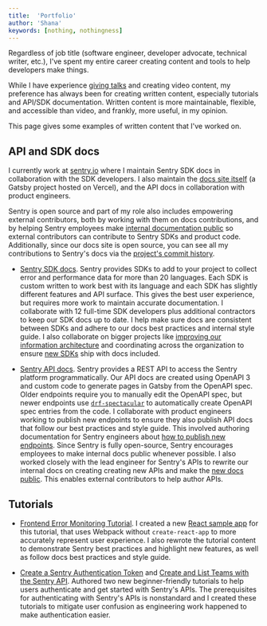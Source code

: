 ```yaml
---
title:  'Portfolio'
author: 'Shana'
keywords: [nothing, nothingness]
---
```


Regardless of job title (software engineer, developer advocate, technical writer, etc.), I've spent my entire career creating content and tools to help developers make things.

While I have experience [giving talks](../talks/index.html) and creating video content, my preference has always been for creating written content, especially tutorials and API/SDK documentation. Written content is more maintainable, flexible, and accessible than video, and frankly, more useful, in my opinion.

This page gives some examples of written content that I've worked on.

## API and SDK docs

<!-- ### Sentry -->

I currently work at [sentry.io](https://sentry.io/welcome/) where I maintain Sentry SDK docs in collaboration with the SDK developers. I also maintain the [docs site itself](https://github.com/getsentry/sentry-docs/) (a Gatsby project hosted on Vercel), and the API docs in collaboration with  product engineers.

Sentry is open source and part of my role also includes empowering external contributors, both by working with them on docs contributions, and by helping Sentry employees make [internal documentation public](https://develop.sentry.dev/) so external contributors can contribute to Sentry SDKs and product code. Additionally, since our docs site is open source, you can see all my contributions to Sentry's docs via the [project's commit history](https://github.com/getsentry/sentry-docs/commits?author=shanamatthews).

- [Sentry SDK docs](https://docs.sentry.io/platforms/). Sentry provides SDKs to add to your project to collect error and performance data for more than 20 languages. Each SDK is custom written to work best with its language and each SDK has slightly different features and API surface. This gives the best user experience, but requires more work to maintain accurate documentation. I collaborate with 12 full-time SDK developers plus additional contractors to keep our SDK docs up to date. I help make sure docs are consistent between SDKs and adhere to our docs best practices and internal style guide. I also collaborate on bigger projects like [improving our information architecture](https://github.com/getsentry/sentry-docs/pull/8152) and coordinating across the organization to ensure [new SDKs](https://github.com/getsentry/sentry-docs/pull/6808) ship with docs included.

- [Sentry API docs](https://docs.sentry.io/api/). Sentry provides a REST API to access the Sentry platform programmatically. Our API docs are created using OpenAPI 3 and custom code to generate pages in Gatsby from the OpenAPI spec. Older endpoints require you to manually edit the OpenAPI spec, but newer endpoints use [`drf-spectacular`](https://drf-spectacular.readthedocs.io/en/latest/) to automatically create OpenAPI spec entries from the code. I collaborate with product engineers working to publish new endpoints to ensure they also publish API docs that follow our best practices and style guide. This involved authoring documentation for Sentry engineers about [how to publish new endpoints](https://develop.sentry.dev/api/public/). Since Sentry is fully open-source, Sentry encourages employees to make internal docs public whenever possible. I also worked closely with the lead engineer for Sentry's APIs to rewrite our internal docs on creating creating new APIs and make the [new docs public](https://develop.sentry.dev/api/). This enables external contributors to help author APIs.

<!-- ### Coinbase -->

## Tutorials

<!-- ### Sentry -->

- [Frontend Error Monitoring Tutorial](https://docs.sentry.io/product/sentry-basics/integrate-frontend/). I created a new [React sample app](https://github.com/getsentry/frontend-tutorial) for this tutorial, that uses Webpack without `create-react-app` to more accurately represent user experience. I also rewrote the tutorial content to demonstrate Sentry best practices and highlight new features, as well as follow docs best practices and style guide.

- [Create a Sentry Authentication Token](https://docs.sentry.io/api/guides/create-auth-token/) and [Create and List Teams with the Sentry API](https://docs.sentry.io/api/guides/teams-tutorial/). Authored two new beginner-friendly tutorials to help users authenticate and get started with Sentry's APIs. The prerequisites for authenticating with Sentry's APIs is nonstandard and I created these tutorials to mitigate user confusion as engineering work happened to make authentication easier.
<!--
### Coinbase

### Microsoft

## Other docs-related projects

### Algolia -->
